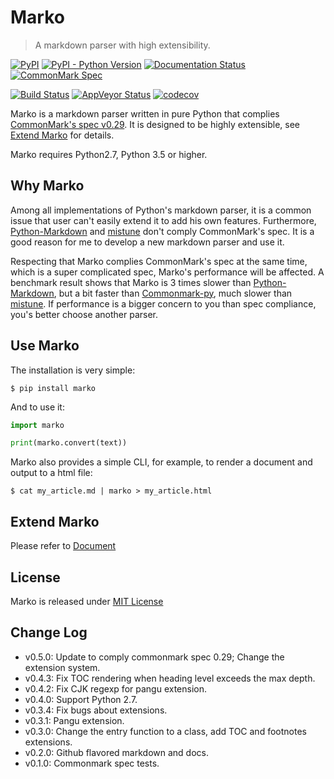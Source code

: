 Marko
=====
> A markdown parser with high extensibility.

[![PyPI](https://img.shields.io/pypi/v/marko.svg?logo=python&logoColor=white)](https://pypi.org/project/marko/)
[![PyPI - Python Version](https://img.shields.io/pypi/pyversions/marko.svg?logo=python&logoColor=white)](https://pypi.org/project/marko/)
[![Documentation Status](https://img.shields.io/readthedocs/marko-py.svg?logo=readthedocs)](https://marko-py.readthedocs.io/en/latest/?badge=latest)
[![CommonMark Spec](https://img.shields.io/badge/CommonMark-0.29-blue.svg)][spec]

[![Build Status](https://img.shields.io/travis/frostming/marko/master.svg?label=Travis&logo=travis)](https://travis-ci.org/frostming/marko)
[![AppVeyor Status](https://img.shields.io/appveyor/ci/frostming/marko/master.svg?logo=appveyor)](https://ci.appveyor.com/project/frostming/marko/branch/master)
[![codecov](https://codecov.io/gh/frostming/marko/branch/master/graph/badge.svg)](https://codecov.io/gh/frostming/marko)

Marko is a markdown parser written in pure Python that complies [CommonMark's spec v0.29][spec].
It is designed to be highly extensible, see [Extend Marko](#extend-marko) for details.

Marko requires Python2.7, Python 3.5 or higher.

## Why Marko

Among all implementations of Python's markdown parser, it is a common issue that user can't easily extend it to add his own features. Furthermore, [Python-Markdown][pymd] and [mistune][mistune] don't comply CommonMark's spec. It is a good reason for me to develop a new markdown parser and use it.

Respecting that Marko complies CommonMark's spec at the same time, which is a super complicated spec, Marko's performance will be affected.
A benchmark result shows that Marko is 3 times slower than [Python-Markdown][pymd], but a bit faster than [Commonmark-py][cmpy], much slower than [mistune][mistune]. If performance is a bigger concern to you than spec compliance, you's better choose another parser.

[spec]: https://spec.commonmark.org/0.29/
[pymd]: https://github.com/waylan/Python-Markdown
[mistune]: https://github.com/lepture/mistune
[cmpy]: https://github.com/rtfd/CommonMark-py

## Use Marko

The installation is very simple:

    $ pip install marko

And to use it:
```python
import marko

print(marko.convert(text))
```
Marko also provides a simple CLI, for example, to render a document and output to a html file:

    $ cat my_article.md | marko > my_article.html

## Extend Marko

Please refer to [Document](https://marko-py.readthedocs.io/en/latest/extend.html)

## License

Marko is released under [MIT License](LICENSE)


## Change Log

* v0.5.0: Update to comply commonmark spec 0.29; Change the extension system.
* v0.4.3: Fix TOC rendering when heading level exceeds the max depth.
* v0.4.2: Fix CJK regexp for pangu extension.
* v0.4.0: Support Python 2.7.
* v0.3.4: Fix bugs about extensions.
* v0.3.1: Pangu extension.
* v0.3.0: Change the entry function to a class, add TOC and footnotes extensions.
* v0.2.0: Github flavored markdown and docs.
* v0.1.0: Commonmark spec tests.
